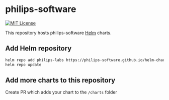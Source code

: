 # philips-software

[![MIT License](https://img.shields.io/github/license/philips-labs/helm-charts?style=for-the-badge)](https://opensource.org/licenses/MIT)

This repository hosts philips-software [Helm](https://helm.sh) charts.

## Add Helm repository

```bash
helm repo add philips-labs https://philips-software.github.io/helm-charts/
helm repo update
```

## Add more charts to this repository

Create PR which adds your chart to the `/charts` folder
